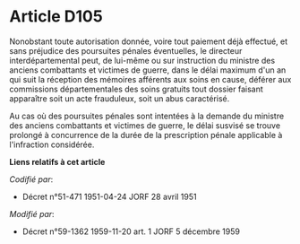 # Article D105

Nonobstant toute autorisation donnée, voire tout paiement déjà effectué, et sans préjudice des poursuites pénales
éventuelles, le directeur interdépartemental peut, de lui-même ou sur instruction du ministre des anciens combattants et
victimes de guerre, dans le délai maximum d'un an qui suit la réception des mémoires afférents aux soins en cause, déférer
aux commissions départementales des soins gratuits tout dossier faisant apparaître soit un acte frauduleux, soit un abus
caractérisé.

Au cas où des poursuites pénales sont intentées à la demande du ministre des anciens combattants et victimes de guerre, le
délai susvisé se trouve prolongé à concurrence de la durée de la prescription pénale applicable à l'infraction considérée.

**Liens relatifs à cet article**

_Codifié par_:

  - Décret n°51-471 1951-04-24 JORF 28 avril 1951

_Modifié par_:

  - Décret n°59-1362 1959-11-20 art. 1 JORF 5 décembre 1959
